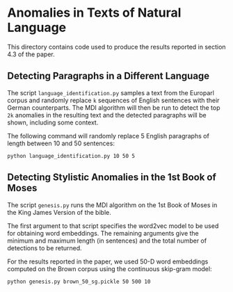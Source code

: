 Anomalies in Texts of Natural Language
======================================

This directory contains code used to produce the results reported in section 4.3 of the paper.


Detecting Paragraphs in a Different Language
--------------------------------------------

The script `language_identification.py` samples a text from the Europarl corpus and
randomly replace `k` sequences of English sentences with their German counterparts.
The MDI algorithm will then be run to detect the top `2k` anomalies in the resulting
text and the detected paragraphs will be shown, including some context.

The following command will randomly replace 5 English paragraphs of length between 10 and 50 sentences:

    python language_identification.py 10 50 5


Detecting Stylistic Anomalies in the 1st Book of Moses
------------------------------------------------------

The script `genesis.py` runs the MDI algorithm on the 1st Book of Moses in the
King James Version of the bible.

The first argument to that script specifies the word2vec model to be used for
obtaining word embeddings.
The remaining arguments give the minimum and maximum length (in sentences)
and the total number of detections to be returned.

For the results reported in the paper, we used 50-D word embeddings computed
on the Brown corpus using the continuous skip-gram model:

    python genesis.py brown_50_sg.pickle 50 500 10